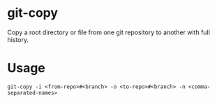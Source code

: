 # git-copy
Copy a root directory or file from one git repository to another with full history. 

# Usage 
```
git-copy -i <from-repo>#<branch> -o <to-repo>#<branch> -n <comma-separated-names>
```
 
